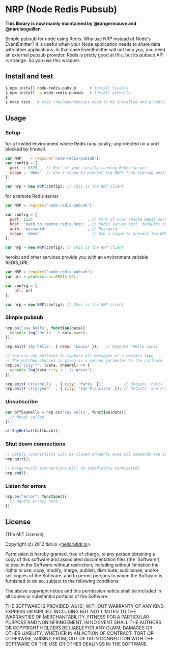 NRP (Node Redis Pubsub)
=================

**This library is now mainly maintained by @rangermauve and @narcisoguillen**

Simple pubsub for node using Redis. Why use NRP instead of Node's EventEmitter? It is useful when
your Node application needs to share data with other applications. In that case EventEmitter will not
help you, you need an external pubsub provider. Redis is pretty good at this, but its pubsub API
is strange. So you use this wrapper.

## Install and test
```bash
$ npm install node-redis-pubsub      # Install locally
$ npm install -g node-redis-pubsub   # Install globally
$
$ make test   # test (devDependencies need to be installed and a Redis server up)
```

## Usage
### Setup
for a trusted environment where Redis runs locally, unprotected on a port blocked by firewall.

```javascript
var NRP    = require('node-redis-pubsub');
var config = {
  port  : 6379  , // Port of your locally running Redis server
  scope : 'demo'  // Use a scope to prevent two NRPs from sharing messages
};

var nrp = new NRP(config); // This is the NRP client
```

for a remote Redis server

```javascript
var NRP = require('node-redis-pubsub');

var config = {
  port: 1234                        , // Port of your remote Redis server
  host: 'path.to.remote.redis.host' , // Redis server host, defaults to 127.0.0.1
  auth: 'password'                  , // Password
  scope: 'demo'                       // Use a scope to prevent two NRPs from sharing messages
};

var nrp = new NRP(config); // This is the NRP client
```

heroku and other services provide you with an environment variable REDIS_URL

```javascript
var NRP = require('node-redis-pubsub');
var url = process.env.REDIS_URL;

var config = {
    url: url
};

var nrp = new NRP(config); // This is the NRP client
```

### Simple pubsub

```javascript
nrp.on('say hello', function(data){
  console.log('Hello ' + data.name);
});

nrp.emit('say hello', { name: 'Louis' });   // Outputs 'Hello Louis'

// You can use patterns to capture all messages of a certain type
// The matched channel is given as a second parameter to the callback
nrp.on('city:*', (data, channel) => {
  console.log(data.city + ' is great');
});

nrp.emit('city:hello' , { city: 'Paris' });         // Outputs 'Paris is great'
nrp.emit('city:yeah'  , { city: 'San Francisco' }); // Outputs 'San Francisco is great'
```

### Unsubscribe

```javascript
var offSayHello = nrp.on('say hello', function(data){
  // Never called
});

offSayHello([Callback]);
```

### Shut down connections

```javascript
// Safely (connections will be closed properly once all commands are sent)
nrp.quit();

// Dangerously (connections will be immediately terminated)
nrp.end();
```

### Listen for errors

```javascript
nrp.on("error", function(){
  // Handle errors here
});
```

## License

(The MIT License)

Copyright (c) 2012 tldr.io &lt;hello@tldr.io&gt;

Permission is hereby granted, free of charge, to any person obtaining
a copy of this software and associated documentation files (the
'Software'), to deal in the Software without restriction, including
without limitation the rights to use, copy, modify, merge, publish,
distribute, sublicense, and/or sell copies of the Software, and to
permit persons to whom the Software is furnished to do so, subject to
the following conditions:

The above copyright notice and this permission notice shall be
included in all copies or substantial portions of the Software.

THE SOFTWARE IS PROVIDED 'AS IS', WITHOUT WARRANTY OF ANY KIND,
EXPRESS OR IMPLIED, INCLUDING BUT NOT LIMITED TO THE WARRANTIES OF
MERCHANTABILITY, FITNESS FOR A PARTICULAR PURPOSE AND NONINFRINGEMENT.
IN NO EVENT SHALL THE AUTHORS OR COPYRIGHT HOLDERS BE LIABLE FOR ANY
CLAIM, DAMAGES OR OTHER LIABILITY, WHETHER IN AN ACTION OF CONTRACT,
TORT OR OTHERWISE, ARISING FROM, OUT OF OR IN CONNECTION WITH THE
SOFTWARE OR THE USE OR OTHER DEALINGS IN THE SOFTWARE.
